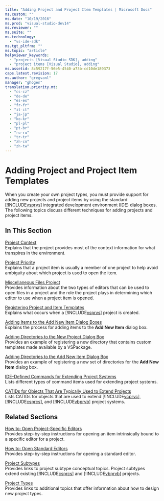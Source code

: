 ```yaml
---
title: "Adding Project and Project Item Templates | Microsoft Docs"
ms.custom: ""
ms.date: "10/19/2016"
ms.prod: "visual-studio-dev14"
ms.reviewer: ""
ms.suite: ""
ms.technology: 
  - "vs-ide-sdk"
ms.tgt_pltfrm: ""
ms.topic: "article"
helpviewer_keywords: 
  - "projects [Visual Studio SDK], adding"
  - "project items [Visual Studio], adding"
ms.assetid: 8c59217f-56e5-4540-a73b-cd10de189373
caps.latest.revision: 17
ms.author: "gregvanl"
manager: "ghogen"
translation.priority.mt: 
  - "cs-cz"
  - "de-de"
  - "es-es"
  - "fr-fr"
  - "it-it"
  - "ja-jp"
  - "ko-kr"
  - "pl-pl"
  - "pt-br"
  - "ru-ru"
  - "tr-tr"
  - "zh-cn"
  - "zh-tw"
---
```

# Adding Project and Project Item Templates
When you create your own project types, you must provide support for adding new projects and project items by using the standard [!INCLUDE[vsprvs](../code-quality/includes/vsprvs_md.md)] integrated development environment (IDE) dialog boxes. The following topics discuss different techniques for adding projects and project items.  
  
## In This Section  
 [Project Context](../extensibility/project-context.md)  
 Explains that the project provides most of the context information for what transpires in the environment.  
  
 [Project Priority](../extensibility/project-priority.md)  
 Explains that a project item is usually a member of one project to help avoid ambiguity about which project is used to open the item.  
  
 [Miscellaneous Files Project](../extensibility/miscellaneous-files-project.md)  
 Provides information about the two types of editors that can be used to open files in a project and the role the project plays in determining which editor to use when a project item is opened.  
  
 [Registering Project and Item Templates](../extensibility/registering-project-and-item-templates.md)  
 Explains what occurs when a [!INCLUDE[vsprvs](../code-quality/includes/vsprvs_md.md)] project is created.  
  
 [Adding Items to the Add New Item Dialog Boxes](../extensibility/adding-items-to-the-add-new-item-dialog-boxes.md)  
 Explains the process for adding items to the **Add New Item** dialog box.  
  
 [Adding Directories to the New Project Dialog Box](../extensibility/adding-directories-to-the-new-project-dialog-box.md)  
 Provides an example of registering a new directory that contains custom templates made available by a VSPackage.  
  
 [Adding Directories to the Add New Item Dialog Box](../extensibility/adding-directories-to-the-add-new-item-dialog-box.md)  
 Provides an example of registering a new set of directories for the **Add New Item** dialog box.  
  
 [IDE-Defined Commands for Extending Project Systems](../extensibility/ide-defined-commands-for-extending-project-systems.md)  
 Lists different types of command items used for extending project systems.  
  
 [CATIDs for Objects That Are Typically Used to Extend Projects](../extensibility/catids-for-objects-that-are-typically-used-to-extend-projects.md)  
 Lists CATIDs for objects that are used to extend [!INCLUDE[vcprvc](../code-quality/includes/vcprvc_md.md)], [!INCLUDE[csprcs](../data-tools/includes/csprcs_md.md)], and [!INCLUDE[vbprvb](../code-quality/includes/vbprvb_md.md)] project systems.  
  
## Related Sections  
 [How to: Open Project-Specific Editors](../extensibility/how-to--open-project-specific-editors.md)  
 Provides step-by-step instructions for opening an item intrinsically bound to a specific editor for a project.  
  
 [How to: Open Standard Editors](../extensibility/how-to--open-standard-editors.md)  
 Provides step-by-step instructions for opening a standard editor.  
  
 [Project Subtypes](../extensibility/project-subtypes.md)  
 Provides links to project subtype conceptual topics. Project subtypes extend existing [!INCLUDE[csprcs](../data-tools/includes/csprcs_md.md)] and [!INCLUDE[vbprvb](../code-quality/includes/vbprvb_md.md)] projects.  
  
 [Project Types](../extensibility/project-types.md)  
 Provides links to additional topics that offer information about how to design new project types.
